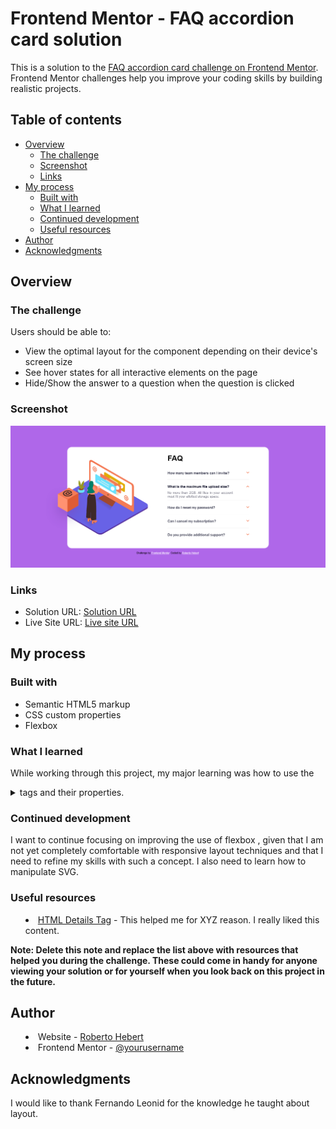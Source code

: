 # Frontend Mentor - FAQ accordion card solution

This is a solution to the [FAQ accordion card challenge on Frontend Mentor](https://www.frontendmentor.io/challenges/faq-accordion-card-XlyjD0Oam). Frontend Mentor challenges help you improve your coding skills by building realistic projects. 

## Table of contents

- [Overview](#overview)
  - [The challenge](#the-challenge)
  - [Screenshot](#screenshot)
  - [Links](#links)
- [My process](#my-process)
  - [Built with](#built-with)
  - [What I learned](#what-i-learned)
  - [Continued development](#continued-development)
  - [Useful resources](#useful-resources)
- [Author](#author)
- [Acknowledgments](#acknowledgments)

## Overview

### The challenge

Users should be able to:

- View the optimal layout for the component depending on their device's screen size
- See hover states for all interactive elements on the page
- Hide/Show the answer to a question when the question is clicked

### Screenshot

![screen-design](desktop-design.png)

### Links

- Solution URL: [Solution URL](https://www.frontendmentor.io/profile/hebertpxx)
- Live Site URL: [Live site URL](https://github.com/hebertpxx)

## My process

### Built with

- Semantic HTML5 markup
- CSS custom properties
- Flexbox

### What I learned

 While working through this project, my major learning was how to use the <details> and <summary> tags and their properties.

### Continued development

I want to continue focusing on improving the use of flexbox , given that I am not yet completely comfortable with responsive layout techniques and that I need to refine my skills with such a concept. I also need to learn how to manipulate SVG.

### Useful resources

- [HTML Details Tag](https://www.w3schools.com/tags/tag_details.asp) - This helped me for XYZ reason. I really liked this content.

**Note: Delete this note and replace the list above with resources that helped you during the challenge. These could come in handy for anyone viewing your solution or for yourself when you look back on this project in the future.**

## Author

- Website - [Roberto Hebert](https://github.com/hebertpxx)
- Frontend Mentor - [@yourusername](https://www.frontendmentor.io/profile/hebertpxx)

## Acknowledgments

I would like to thank Fernando Leonid for the knowledge he taught about layout.

